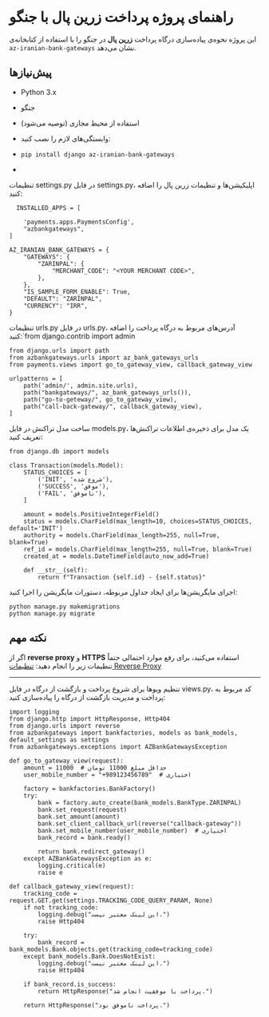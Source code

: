 # راهنمای پروژه پرداخت زرین پال با جنگو

این پروژه نحوه‌ی پیاده‌سازی درگاه پرداخت **زرین پال** در جنگو را با استفاده از کتابخانه‌ی `az-iranian-bank-gateways` نشان می‌دهد.

## پیش‌نیازها

- Python 3.x
- جنگو
- استفاده از محیط مجازی (توصیه می‌شود)
- وابستگی‌های لازم را نصب کنید:
-  ```pip install django az-iranian-bank-gateways```

- 
تنظیمات settings.py
در فایل settings.py، اپلیکیشن‌ها و تنظیمات زرین پال را اضافه کنید:
```
  INSTALLED_APPS = [

    'payments.apps.PaymentsConfig',
    "azbankgateways",
]

AZ_IRANIAN_BANK_GATEWAYS = {
    "GATEWAYS": {
        "ZARINPAL": {
            "MERCHANT_CODE": "<YOUR MERCHANT CODE>",
        },
    },
    "IS_SAMPLE_FORM_ENABLE": True,
    "DEFAULT": "ZARINPAL",
    "CURRENCY": "IRR",
}
```





تنظیمات urls.py
در فایل urls.py، آدرس‌های مربوط به درگاه پرداخت را اضافه کنید:`from django.contrib import admin
```
from django.urls import path
from azbankgateways.urls import az_bank_gateways_urls
from payments.views import go_to_gateway_view, callback_gateway_view

urlpatterns = [
    path('admin/', admin.site.urls),
    path("bankgateways/", az_bank_gateways_urls()),
    path("go-to-geteway/", go_to_gateway_view),
    path("call-back-gateway/", callback_gateway_view),
]
```






ساخت مدل تراکنش
در فایل models.py، یک مدل برای ذخیره‌ی اطلاعات تراکنش‌ها تعریف کنید:
```
from django.db import models

class Transaction(models.Model):
    STATUS_CHOICES = [
        ('INIT', 'شروع شده'),
        ('SUCCESS', 'موفق'),
        ('FAIL', 'ناموفق'),
    ]

    amount = models.PositiveIntegerField()
    status = models.CharField(max_length=10, choices=STATUS_CHOICES, default='INIT')
    authority = models.CharField(max_length=255, null=True, blank=True)
    ref_id = models.CharField(max_length=255, null=True, blank=True)
    created_at = models.DateTimeField(auto_now_add=True)

    def __str__(self):
        return f"Transaction {self.id} - {self.status}"

```





اجرای مایگریشن‌ها
برای ایجاد جداول مربوطه، دستورات مایگریشن را اجرا کنید:
```
python manage.py makemigrations
python manage.py migrate
```

## نکته مهم

اگر از **reverse proxy** و **HTTPS** استفاده می‌کنید، برای رفع موارد احتمالی حتماً تنظیمات زیر را انجام دهید: [تنظیمات Reverse Proxy](https://stackoverflow.com/questions/62047354/build-absolute-uri-with-https-behind-reverse-proxy/65934202#65934202)

--------






تنظیم ویوها برای شروع پرداخت و بازگشت از درگاه
در فایل views.py، کد مربوط به پرداخت و مدیریت بازگشت از درگاه را پیاده‌سازی کنید:
```
import logging
from django.http import HttpResponse, Http404
from django.urls import reverse
from azbankgateways import bankfactories, models as bank_models, default_settings as settings
from azbankgateways.exceptions import AZBankGatewaysException

def go_to_gateway_view(request):
    amount = 11000  # حداقل مبلغ 11000 تومان
    user_mobile_number = "+989123456789"  # اختیاری

    factory = bankfactories.BankFactory()
    try:
        bank = factory.auto_create(bank_models.BankType.ZARINPAL)
        bank.set_request(request)
        bank.set_amount(amount)
        bank.set_client_callback_url(reverse("callback-gateway"))
        bank.set_mobile_number(user_mobile_number)  # اختیاری
        bank_record = bank.ready()

        return bank.redirect_gateway()
    except AZBankGatewaysException as e:
        logging.critical(e)
        raise e

def callback_gateway_view(request):
    tracking_code = request.GET.get(settings.TRACKING_CODE_QUERY_PARAM, None)
    if not tracking_code:
        logging.debug("این لینک معتبر نیست.")
        raise Http404

    try:
        bank_record = bank_models.Bank.objects.get(tracking_code=tracking_code)
    except bank_models.Bank.DoesNotExist:
        logging.debug("این لینک معتبر نیست.")
        raise Http404

    if bank_record.is_success:
        return HttpResponse("پرداخت با موفقیت انجام شد.")
    
    return HttpResponse("پرداخت ناموفق بود.")

```
















